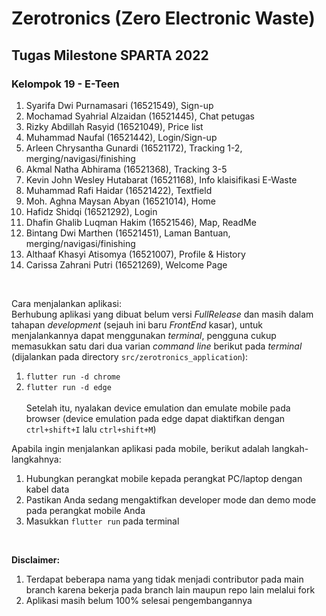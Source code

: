 # Zerotronics (Zero Electronic Waste)
## Tugas Milestone SPARTA 2022
### Kelompok 19 - E-Teen
1. Syarifa Dwi Purnamasari (16521549), Sign-up
2. Mochamad Syahrial Alzaidan (16521445), Chat petugas
3. Rizky Abdillah Rasyid (16521049), Price list
4. Muhammad Naufal (16521442), Login/Sign-up
5. Arleen Chrysantha Gunardi (16521172), Tracking 1-2, merging/navigasi/finishing
6. Akmal Natha Abhirama (16521368), Tracking 3-5
7. Kevin John Wesley Hutabarat (16521168), Info klaisifikasi E-Waste
8. Muhammad Rafi Haidar (16521422), Textfield
9. Moh. Aghna Maysan Abyan (16521014), Home
10. Hafidz Shidqi (16521292), Login
11. Dhafin Ghalib Luqman Hakim (16521546), Map, ReadMe
12. Bintang Dwi Marthen (16521451), Laman Bantuan, merging/navigasi/finishing
13. Althaaf Khasyi Atisomya (16521007), Profile & History
14. Carissa Zahrani Putri (16521269), Welcome Page

<!--
Contoh: Justin Bieber (13521999), Front end
-->

<br>

Cara menjalankan aplikasi:  
Berhubung aplikasi yang dibuat belum versi _FullRelease_ dan masih dalam tahapan _development_ (sejauh ini baru _FrontEnd_ kasar), untuk menjalankannya dapat menggunakan _terminal_, pengguna cukup memasukkan satu dari dua varian _command line_ berikut pada _terminal_ (dijalankan pada directory `src/zerotronics_application`):
1. `flutter run -d chrome`
2. `flutter run -d edge`<br><br>
Setelah itu, nyalakan device emulation dan emulate mobile pada browser (device emulation pada edge dapat diaktifkan dengan `ctrl+shift+I` lalu `ctrl+shift+M`)

Apabila ingin menjalankan aplikasi pada mobile, berikut adalah langkah-langkahnya:
1. Hubungkan perangkat mobile kepada perangkat PC/laptop dengan kabel data
2. Pastikan Anda sedang mengaktifkan developer mode dan demo mode pada perangkat mobile Anda
3. Masukkan `flutter run` pada terminal

<br>

**Disclaimer:**  
1. Terdapat beberapa nama yang tidak menjadi contributor pada main branch karena bekerja pada branch lain maupun repo lain melalui fork
2. Aplikasi masih belum 100% selesai pengembangannya
